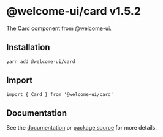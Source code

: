 # @welcome-ui/card v1.5.2

The [Card](http://welcome-ui.com/components/card) component from [@welcome-ui](http://welcome-ui.com).

## Installation

    yarn add @welcome-ui/card

## Import

    import { Card } from '@welcome-ui/card'

## Documentation

See the [documentation](http://welcome-ui.com/components/card) or [package source](https://github.com/WTTJ/welcome-ui/tree/v1.5.2/packages/Card) for more details.

